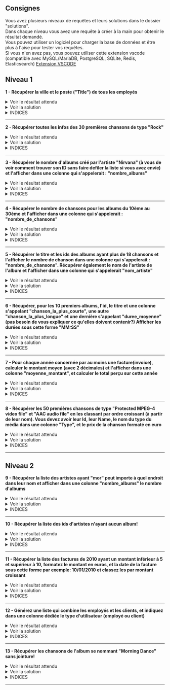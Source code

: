 ## Consignes

Vous avez plusieurs niveaux de requêtes et leurs solutions dans le dossier "solutions".  
Dans chaque niveau vous avez une requête à créer à la main pour obtenir le résultat demandé.  
Vous pouvez utiliser un logiciel pour charger la base de données et être plus à l'aise pour tester vos requêtes.  
Si vous n'en avez pas, vous pouvez utiliser cette extension vscode (compatible avec MySQL/MariaDB, PostgreSQL, SQLite, Redis, Elasticsearch)
[Extension VSCODE](https://marketplace.visualstudio.com/items?itemName=cweijan.vscode-mysql-client2)

## Niveau 1

**1 - Récupérer la ville et le poste ("Title") de tous les employés**

<details>
    <summary>Voir le résultat attendu</summary>

## Liste des employés

| City       | Title               |
| ---------- | ------------------- |
| Edmonton   | General Manager     |
| Calgary    | Sales Manager       |
| Calgary    | Sales Support Agent |
| Calgary    | Sales Support Agent |
| Calgary    | Sales Support Agent |
| Calgary    | IT Manager          |
| Lethbridge | IT Staff            |
| Lethbridge | IT Staff            |

</details>

<details>
    <summary>Voir la solution</summary>
    SELECT City, Title FROM employees
</details>

<details>
    <summary>INDICES</summary>
    Vous devez utiliser SELECT et FROM
</details>

---

**2 - Récupérer toutes les infos des 30 premières chansons de type "Rock"**

<details>
    <summary>Voir le résultat attendu</summary>

## Liste des 30 premières chansons Rocks

| TrackId | Name                                    | AlbumId | MediaTypeId | GenreId | Composer                                                               | Milliseconds |    Bytes | UnitPrice |
| ------: | --------------------------------------- | ------: | ----------: | ------: | ---------------------------------------------------------------------- | -----------: | -------: | --------: |
|       1 | For Those About To Rock (We Salute You) |       1 |           1 |       1 | Angus Young, Malcolm Young, Brian Johnson                              |       343719 | 11170334 |      0,99 |
|       2 | Balls to the Wall                       |       2 |           2 |       1 | \N                                                                     |       342562 |  5510424 |      0,99 |
|       3 | Fast As a Shark                         |       3 |           2 |       1 | F. Baltes, S. Kaufman, U. Dirkscneider & W. Hoffman                    |       230619 |  3990994 |      0,99 |
|       4 | Restless and Wild                       |       3 |           2 |       1 | F. Baltes, R.A. Smith-Diesel, S. Kaufman, U. Dirkscneider & W. Hoffman |       252051 |  4331779 |      0,99 |
|       5 | Princess of the Dawn                    |       3 |           2 |       1 | Deaffy & R.A. Smith-Diesel                                             |       375418 |  6290521 |      0,99 |
|       6 | Put The Finger On You                   |       1 |           1 |       1 | Angus Young, Malcolm Young, Brian Johnson                              |       205662 |  6713451 |      0,99 |
|       7 | Let's Get It Up                         |       1 |           1 |       1 | Angus Young, Malcolm Young, Brian Johnson                              |       233926 |  7636561 |      0,99 |
|       8 | Inject The Venom                        |       1 |           1 |       1 | Angus Young, Malcolm Young, Brian Johnson                              |       210834 |  6852860 |      0,99 |
|       9 | Snowballed                              |       1 |           1 |       1 | Angus Young, Malcolm Young, Brian Johnson                              |       203102 |  6599424 |      0,99 |
|      10 | Evil Walks                              |       1 |           1 |       1 | Angus Young, Malcolm Young, Brian Johnson                              |       263497 |  8611245 |      0,99 |
|      11 | C.O.D.                                  |       1 |           1 |       1 | Angus Young, Malcolm Young, Brian Johnson                              |       199836 |  6566314 |      0,99 |
|      12 | Breaking The Rules                      |       1 |           1 |       1 | Angus Young, Malcolm Young, Brian Johnson                              |       263288 |  8596840 |      0,99 |
|      13 | Night Of The Long Knives                |       1 |           1 |       1 | Angus Young, Malcolm Young, Brian Johnson                              |       205688 |  6706347 |      0,99 |
|      14 | Spellbound                              |       1 |           1 |       1 | Angus Young, Malcolm Young, Brian Johnson                              |       270863 |  8817038 |      0,99 |
|      15 | Go Down                                 |       4 |           1 |       1 | AC/DC                                                                  |       331180 | 10847611 |      0,99 |
|      16 | Dog Eat Dog                             |       4 |           1 |       1 | AC/DC                                                                  |       215196 |  7032162 |      0,99 |
|      17 | Let There Be Rock                       |       4 |           1 |       1 | AC/DC                                                                  |       366654 | 12021261 |      0,99 |
|      18 | Bad Boy Boogie                          |       4 |           1 |       1 | AC/DC                                                                  |       267728 |  8776140 |      0,99 |
|      19 | Problem Child                           |       4 |           1 |       1 | AC/DC                                                                  |       325041 | 10617116 |      0,99 |
|      20 | Overdose                                |       4 |           1 |       1 | AC/DC                                                                  |       369319 | 12066294 |      0,99 |
|      21 | Hell Ain't A Bad Place To Be            |       4 |           1 |       1 | AC/DC                                                                  |       254380 |  8331286 |      0,99 |
|      22 | Whole Lotta Rosie                       |       4 |           1 |       1 | AC/DC                                                                  |       323761 | 10547154 |      0,99 |
|      23 | Walk On Water                           |       5 |           1 |       1 | Steven Tyler, Joe Perry, Jack Blades, Tommy Shaw                       |       295680 |  9719579 |      0,99 |
|      24 | Love In An Elevator                     |       5 |           1 |       1 | Steven Tyler, Joe Perry                                                |       321828 | 10552051 |      0,99 |
|      25 | Rag Doll                                |       5 |           1 |       1 | Steven Tyler, Joe Perry, Jim Vallance, Holly Knight                    |       264698 |  8675345 |      0,99 |
|      26 | What It Takes                           |       5 |           1 |       1 | Steven Tyler, Joe Perry, Desmond Child                                 |       310622 | 10144730 |      0,99 |
|      27 | Dude (Looks Like A Lady)                |       5 |           1 |       1 | Steven Tyler, Joe Perry, Desmond Child                                 |       264855 |  8679940 |      0,99 |
|      28 | Janie's Got A Gun                       |       5 |           1 |       1 | Steven Tyler, Tom Hamilton                                             |       330736 | 10869391 |      0,99 |
|      29 | Cryin'                                  |       5 |           1 |       1 | Steven Tyler, Joe Perry, Taylor Rhodes                                 |       309263 | 10056995 |      0,99 |
|      30 | Amazing                                 |       5 |           1 |       1 | Steven Tyler, Richie Supa                                              |       356519 | 11616195 |      0,99 |

</details>

<details>
    <summary>Voir la solution</summary>
    SELECT *  
    FROM tracks  
    WHERE tracks.GenreId = 1  
    LIMIT 30
</details>

<details>
    <summary>INDICES</summary>
    Vous devez utiliser SELECT, FROM, WHERE et LIMIT
</details>

---

**3 - Récupérer le nombre d'albums créé par l'artiste "Nirvana" (à vous de voir comment trouver son ID sans faire defiler la liste si vous avez envie) et l'afficher dans une colonne qui s'appelerait : "nombre_albums"**

<details>
    <summary>Voir le résultat attendu</summary>

## Nombre d'albums de Nirvana

| nombre_albums |
| ------------: |
|             2 |

</details>

<details>
    <summary>Voir la solution</summary>
    SELECT COUNT(AlbumId) AS nombre_albums FROM albums
    WHERE albums.ArtistId = 110

</details>

<details>
    <summary>INDICES</summary>
    Vous devez utiliser SELECT, COUNT, AS, FROM et WHERE
</details>


---

**4 - Récupérer le nombre de chansons pour les albums du 10ème au 30ème et l'afficher dans une colonne qui s'appelerait : "nombre_de_chansons"**

<details>
    <summary>Voir le résultat attendu</summary>

## Nombre de chansons des albums 10 à 30

| AlbumId | nombre_de_chansons |
| ------: | -----------------: |
|      10 |                 14 |
|      11 |                 12 |
|      12 |                 12 |
|      13 |                  8 |
|      14 |                 13 |
|      15 |                  5 |
|      16 |                  7 |
|      17 |                 10 |
|      18 |                 17 |
|      19 |                 11 |
|      20 |                 11 |
|      21 |                 18 |
|      22 |                  3 |
|      23 |                 34 |
|      24 |                 23 |
|      25 |                 13 |
|      26 |                 17 |
|      27 |                 14 |
|      28 |                 10 |
|      29 |                 14 |
|      30 |                 14 |

</details>

<details>
    <summary>Voir la solution</summary>
    SELECT
        albumid,
        COUNT(trackid) as nombre_de_chansons
    FROM
        tracks
    GROUP BY
        albumid
    LIMIT 9, 21
</details>

<details>
    <summary>INDICES</summary>
    Vous devez utiliser SELECT, FROM, GROUP BY, AS et LIMIT
</details>


* * *



**5 - Récupérer le titre et les ids des albums ayant plus de 18 chansons et l'afficher le nombre de chanson dans une colonne qui s'appelerait : "nombre_de_chansons". Récupérer également le nom de l'artiste de l'album et l'afficher dans une colonne qui s'appelerait "nom_artiste"**

<details>
    <summary>Voir le résultat attendu</summary>

## Albums ayant plus de 18 chansons

---
| AlbumId | Title | nombre_de_chansons | nom_artiste | 
| ---: | --- | ---: | --- | 
| 23 | Minha Historia | 34 | Chico Buarque | 
| 24 | Afrociberdelia | 23 | Chico Science & Nação Zumbi | 
| 37 | Greatest Kiss | 20 | Kiss | 
| 39 | International Superhits | 21 | Green Day | 
| 51 | Up An' Atom | 22 | Gene Krupa | 
| 54 | Chronicle, Vol. 1 | 20 | Creedence Clearwater Revival | 
| 55 | Chronicle, Vol. 2 | 20 | Creedence Clearwater Revival | 
| 73 | Unplugged | 30 | Eric Clapton | 
| 83 | My Way: The Best Of Frank Sinatra [Disc 1] | 24 | Frank Sinatra | 
| 115 | Sex Machine | 20 | James Brown | 
| 141 | Greatest Hits | 57 | Lenny Kravitz | 
| 167 | Acústico MTV | 21 | Os Paralamas Do Sucesso | 
| 221 | My Generation - The Very Best Of The Who | 20 | The Who | 
| 224 | Acústico | 22 | Titãs | 
| 227 | Battlestar Galactica, Season 3 | 19 | Battlestar Galactica | 
| 228 | Heroes, Season 1 | 23 | Heroes | 
| 229 | Lost, Season 3 | 26 | Lost | 
| 230 | Lost, Season 1 | 25 | Lost | 
| 231 | Lost, Season 2 | 24 | Lost | 
| 248 | Ao Vivo [IMPORT] | 19 | Zeca Pagodinho | 
| 250 | The Office, Season 2 | 22 | The Office | 
| 251 | The Office, Season 3 | 25 | The Office | 
| 253 | Battlestar Galactica (Classic), Season 1 | 24 | Battlestar Galactica (Classic) | 
| 255 | Instant Karma: The Amnesty International Campaign to Save Darfur | 23 | U2 | 
| 258 | House of Pain | 19 | House Of Pain | 

</details>

<details>
    <summary>Voir la solution</summary>
SELECT
	tracks.Albumid,
	title,
	COUNT(trackid) AS nombre_de_chansons,
	artists.Name AS nom_artiste
FROM
	tracks
INNER JOIN albums ON albums.Albumid = tracks.Albumid
INNER JOIN artists ON albums.ArtistId = artists.ArtistId
GROUP BY
	tracks.albumid
HAVING COUNT(trackid) > 18;
</details>

<details>
    <summary>INDICES</summary>
    Vous devez utiliser SELECT, FROM, GROUP BY, INNER JOIN, AS et HAVING COUNT
</details>

* * *  

**6 - Récupérer, pour les 10 premiers albums, l'id, le titre et une colonne s'appelant "chanson_la_plus_courte", une autre "chanson_la_plus_longue" et une dernière s'appelant "duree_moyenne" (pas besoin de vous expliquer ce qu'elles doivent contenir?) Afficher les durées sous cette forme "MM:SS"**
 

<details>
    <summary>Voir le résultat attendu</summary>

## Durée chansons albums
---
| AlbumId | Title | chanson_la_plus_courte | chanson_la_plus_longue | duree_moyenne | 
| ---: | --- | --- | --- | --- | 
| 1 | For Those About To Rock We Salute You | 03:19 | 05:43 | 04:00 | 
| 2 | Balls to the Wall | 05:42 | 05:42 | 05:42 | 
| 3 | Restless and Wild | 03:50 | 06:15 | 04:46 | 
| 4 | Let There Be Rock | 03:35 | 06:09 | 05:06 | 
| 5 | Big Ones | 03:35 | 06:21 | 04:54 | 
| 6 | Jagged Little Pill | 02:56 | 08:11 | 04:25 | 
| 7 | Facelift | 02:32 | 06:27 | 04:30 | 
| 8 | Warner 25 Anos | 02:06 | 06:06 | 03:27 | 
| 9 | Plays Metallica By Four Cellos | 03:41 | 07:16 | 05:33 | 
| 10 | Audioslave | 03:26 | 05:43 | 04:40 | 


</details>

<details>
    <summary>Voir la solution</summary>
SELECT
	tracks.albumid,
	title,
	min(	STRFTIME('%M:%S', milliseconds / 1000, 'unixepoch')) AS chanson_la_plus_courte,
	max(	STRFTIME('%M:%S', milliseconds / 1000, 'unixepoch')) AS chanson_la_plus_longue,
	STRFTIME('%M:%S', round(avg(milliseconds),2) / 1000, 'unixepoch') AS duree_moyenne
FROM
	tracks
INNER JOIN albums ON albums.albumid = tracks.albumid
GROUP BY
	tracks.albumid 
LIMIT 10
</details>

<details>
    <summary>INDICES</summary>
    Vous devez utiliser SELECT, FROM, GROUP BY, INNER JOIN, AS, STRFTIME, round, avg et LIMIT
</details>

* * *


**7 - Pour chaque année concernée par au moins une facture(invoice), calculer le montant moyen (avec 2 décimales) et l'afficher dans une colonne "moyenne_montant", et calculer le total perçu sur cette année**

<details>
    <summary>Voir le résultat attendu</summary>

## Factures (moyenne, total)
invoices
---
| InvoiceYear | moyenne_montant | total_annee | 
| --- | ---: | ---: | 
| 2009 | 5,42 | 449,46 | 
| 2010 | 5,8 | 481,45 | 
| 2011 | 5,66 | 469,58 | 
| 2012 | 5,75 | 477,53 | 
| 2013 | 5,63 | 450,58 | 


</details>

<details>
    <summary>Voir la solution</summary>
SELECT
   STRFTIME('%Y', InvoiceDate) InvoiceYear, 
   round(AVG(invoices."Total"), 2) AS moyenne_montant,
   SUM("Total") AS total_annee
FROM
   invoices
GROUP BY
   STRFTIME('%Y', InvoiceDate)
ORDER BY
   InvoiceYear;
</details>

<details>
    <summary>INDICES</summary>
    Vous devez utiliser SELECT, FROM, GROUP BY, round, AVG, SUM, AS et ORDER BY
</details>

* * *


**8 - Récupérer les 50 premières chansons de type "Protected MPEG-4 video file" et "AAC audio file" en les classant par ordre croissant (à partir de leur nom). Vous devez avoir leur Id, leur Name, le nom du type du média dans une colonne "Type", et le prix de la chanson formaté en euro**

<details>
    <summary>Voir le résultat attendu</summary>

## Chansons MPEG-4 et AAC

---
| TrackId | Name | Type | Prix | 
| ---: | --- | --- | --- | 
| 2918 | "?" | Protected MPEG-4 video file | 1.99 € | 
| 2869 | ...And Found | Protected MPEG-4 video file | 1.99 € | 
| 2906 | ...In Translation | Protected MPEG-4 video file | 1.99 € | 
| 3166 | .07% | Protected MPEG-4 video file | 1.99 € | 
| 3209 | A Benihana Christmas, Pts. 1 & 2 | Protected MPEG-4 video file | 1.99 € | 
| 2833 | A Day In the Life | Protected MPEG-4 video file | 1.99 € | 
| 2825 | A Measure of Salvation | Protected MPEG-4 video file | 1.99 € | 
| 2857 | A Tale of Two Cities | Protected MPEG-4 video file | 1.99 € | 
| 2872 | Abandoned | Protected MPEG-4 video file | 1.99 € | 
| 2860 | Adrift | Protected MPEG-4 video file | 1.99 € | 
| 2888 | All the Best Cowboys Have Daddy Issues | Protected MPEG-4 video file | 1.99 € | 
| 3349 | Amanda | AAC audio file | 0.99 € | 
| 3210 | Back from Vacation | Protected MPEG-4 video file | 1.99 € | 
| 3246 | Baltar's Escape | Protected MPEG-4 video file | 1.99 € | 
| 3402 | Band Members Discuss Tracks from "Revelations" | Protected MPEG-4 video file | 0.99 € | 
| 3176 | Basketball | Protected MPEG-4 video file | 1.99 € | 
| 3226 | Battlestar Galactica, Pt. 1 | Protected MPEG-4 video file | 1.99 € | 
| 3227 | Battlestar Galactica, Pt. 2 | Protected MPEG-4 video file | 1.99 € | 
| 3228 | Battlestar Galactica, Pt. 3 | Protected MPEG-4 video file | 1.99 € | 
| 2819 | Battlestar Galactica: The Story So Far | Protected MPEG-4 video file | 1.99 € | 
| 3221 | Beach Games | Protected MPEG-4 video file | 1.99 € | 
| 3213 | Ben Franklin | Protected MPEG-4 video file | 1.99 € | 
| 2844 | Better Halves | Protected MPEG-4 video file | 1.99 € | 
| 3188 | Booze Cruise | Protected MPEG-4 video file | 1.99 € | 
| 2919 | Born to Run | Protected MPEG-4 video file | 1.99 € | 
| 3192 | Boys and Girls | Protected MPEG-4 video file | 1.99 € | 
| 3206 | Branch Closing | Protected MPEG-4 video file | 1.99 € | 
| 3428 | Branch Closing | Protected MPEG-4 video file | 1.99 € | 
| 3215 | Business School | Protected MPEG-4 video file | 1.99 € | 
| 3361 | Cabin Fever | Protected MPEG-4 video file | 1.99 € | 
| 3199 | Casino Night - Season Finale | Protected MPEG-4 video file | 1.99 € | 
| 2909 | Catch-22 | Protected MPEG-4 video file | 1.99 € | 
| 3187 | Christmas Party | Protected MPEG-4 video file | 1.99 € | 
| 3216 | Cocktails | Protected MPEG-4 video file | 1.99 € | 
| 2823 | Collaborators | Protected MPEG-4 video file | 1.99 € | 
| 2842 | Collision | Protected MPEG-4 video file | 1.99 € | 
| 2879 | Collision | Protected MPEG-4 video file | 1.99 € | 
| 2854 | Company Man | Protected MPEG-4 video file | 1.99 € | 
| 2855 | Company Man | Protected MPEG-4 video file | 1.99 € | 
| 2880 | Confidence Man | Protected MPEG-4 video file | 1.99 € | 
| 3341 | Confirmed Dead | Protected MPEG-4 video file | 1.99 € | 
| 3198 | Conflict Resolution | Protected MPEG-4 video file | 1.99 € | 
| 2837 | Crossroads, Pt. 1 | Protected MPEG-4 video file | 1.99 € | 
| 2838 | Crossroads, Pt. 2 | Protected MPEG-4 video file | 1.99 € | 
| 2912 | D.O.C. | Protected MPEG-4 video file | 1.99 € | 
| 2910 | Dave | Protected MPEG-4 video file | 1.99 € | 
| 3350 | Despertar | AAC audio file | 0.99 € | 
| 2913 | Deus Ex Machina | Protected MPEG-4 video file | 1.99 € | 
| 3351 | Din Din Wo (Little Child) | AAC audio file | 0.99 € | 
| 2834 | Dirty Hands | Protected MPEG-4 video file | 1.99 € | 



</details>

<details>
    <summary>Voir la solution</summary>
SELECT
	tracks.TrackId,
	tracks.Name,
	media_types.Name as Type,
    FORMAT("%.2f €", tracks.UnitPrice) AS Prix
FROM
	tracks
INNER JOIN media_types ON tracks.MediaTypeId = media_types.MediaTypeId
WHERE
	tracks.MediaTypeId IN (3, 5)
ORDER BY
	tracks.Name ASC
LIMIT 50
</details>

<details>
    <summary>INDICES</summary>
    Vous devez utiliser SELECT, FROM, INNER JOIN, WHERE, FORMAT, AS, ORDER BY et LIMIT
</details>


* * *  



## Niveau 2


**9 - Récupérer la liste des artistes ayant "mor" peut importe à quel endroit dans leur nom et afficher dans une colonne "nombre_albums" le nombre d'albums**

<details>
    <summary>Voir le résultat attendu</summary>

## Artistes contenant "mor"
artists
---
| ArtistId | Name | nombre_albums | 
| ---: | --- | ---: | 
| 4 | Alanis Morissette | 1 | 
| 82 | Faith No More | 4 | 
| 72 | Vinícius De Moraes | 1 | 

</details>

<details>
    <summary>Voir la solution</summary>
SELECT
	artists.ArtistId,
	artists.name,
	COUNT(albums.AlbumId) AS nombre_albums
FROM artists

INNER JOIN albums ON albums.ArtistId = artists.ArtistId

WHERE
	artists.name LIKE '%mor%'
GROUP BY artists.name
</details>

<details>
    <summary>INDICES</summary>
    Vous devez utiliser SELECT, FROM, COUNT, INNER JOIN, AS, WHERE, LIKE et GROUP BY
</details>

* * *

**10 - Récupérer la liste des ids d'artistes n'ayant aucun album!**

<details>
    <summary>Voir le résultat attendu</summary>

## Artistes n'ayant pas d'albums
---
| ArtistId | 
| ---: | 
| 25 | 
| 26 | 
| 28 | 
| 29 | 
| 30 | 
| 31 | 
| 32 | 
| 33 | 
| 34 | 
| 35 | 
| 38 | 
| 39 | 
| 40 | 
| 43 | 
| 44 | 
| 45 | 
| 47 | 
| 48 | 
| 49 | 
| 60 | 
| 61 | 
| 62 | 
| 63 | 
| 64 | 
| 65 | 
| 66 | 
| 67 | 
| 71 | 
| 73 | 
| 74 | 
| 75 | 
| 107 | 
| 119 | 
| 123 | 
| 129 | 
| 154 | 
| 160 | 
| 161 | 
| 162 | 
| 163 | 
| 164 | 
| 165 | 
| 166 | 
| 167 | 
| 168 | 
| 169 | 
| 170 | 
| 171 | 
| 172 | 
| 173 | 
| 174 | 
| 175 | 
| 176 | 
| 177 | 
| 178 | 
| 181 | 
| 182 | 
| 183 | 
| 184 | 
| 185 | 
| 186 | 
| 187 | 
| 188 | 
| 189 | 
| 190 | 
| 191 | 
| 192 | 
| 193 | 
| 194 | 
| 195 | 
| 239 | 


</details>

<details>
    <summary>Voir la solution</summary>
SELECT ArtistId
FROM artists
EXCEPT
SELECT ArtistId
FROM albums

</details>

<details>
    <summary>INDICES</summary>
    Vous devez utiliser SELECT, FROM et EXCEPT
</details>

* * *

**11 - Récupérer la liste des factures de 2010 ayant un montant inférieur à 5 et supérieur à 10, formatez le montant en euros, et la date de la facture sous cette forme par exemple: 10/01/2010 et classez les par montant croissant**

<details>
    <summary>Voir le résultat attendu</summary>

## Factures de 2010 d'un montant inférieur à 5 et supérieur à 10
---
| InvoiceId | BillingAddress | Montant_Total | date | 
| ---: | --- | --- | --- | 
| 90 | 801 W 4th Street | 0.99 € | 26/01/2010 | 
| 104 | Barbarossastraße 19 | 0.99 € | 29/03/2010 | 
| 111 | 1 Microsoft Way | 0.99 € | 29/04/2010 | 
| 118 | 421 Bourke Street | 0.99 € | 30/05/2010 | 
| 125 | Rua da Assunção 53 | 0.99 € | 30/06/2010 | 
| 132 | Qe 7 Bloco G | 0.99 € | 31/07/2010 | 
| 139 | Celsiusg. 9 | 0.99 € | 31/08/2010 | 
| 146 | 230 Elgin Street | 0.99 € | 01/10/2010 | 
| 153 | Sønder Boulevard 51 | 0.99 € | 01/11/2010 | 
| 160 | Via Degli Scipioni, 43 | 0.99 € | 02/12/2010 | 
| 84 | 68, Rue Jouvence | 1.98 € | 08/01/2010 | 
| 85 | Erzsébet krt. 58. | 1.98 € | 08/01/2010 | 
| 91 | 120 S Orange Ave | 1.98 € | 08/02/2010 | 
| 92 | 162 E Superior Street | 1.98 € | 08/02/2010 | 
| 105 | 4, Rue Milton | 1.98 € | 11/04/2010 | 
| 106 | 11, Place Bellecour | 1.98 € | 11/04/2010 | 
| 112 | 627 Broadway | 1.98 € | 12/05/2010 | 
| 113 | 541 Del Medio Avenue | 1.98 € | 12/05/2010 | 
| 119 | 307 Macacha Güemes | 1.98 € | 12/06/2010 | 
| 120 | 12,Community Centre | 1.98 € | 12/06/2010 | 
| 126 | Rua dos Campeões Europeus de Viena, 4350 | 1.98 € | 13/07/2010 | 
| 127 | Berger Straße 10 | 1.98 € | 13/07/2010 | 
| 133 | 8210 111 ST NW | 1.98 € | 13/08/2010 | 
| 134 | 1600 Amphitheatre Parkway | 1.98 € | 13/08/2010 | 
| 140 | 202 Hoxton Street | 1.98 € | 13/09/2010 | 
| 141 | 110 Raeburn Pl | 1.98 € | 13/09/2010 | 
| 147 | 194A Chain Lake Drive | 1.98 € | 14/10/2010 | 
| 148 | 5112 48 Street | 1.98 € | 14/10/2010 | 
| 154 | Rua Dr. Falcão Filho, 155 | 1.98 € | 14/11/2010 | 
| 155 | Praça Pio X, 119 | 1.98 € | 14/11/2010 | 
| 161 | Lijnbaansgracht 120bg | 1.98 € | 15/12/2010 | 
| 162 | C/ San Bernardo 85 | 1.98 € | 15/12/2010 | 
| 97 | 3,Raj Bhavan Road | 1.99 € | 26/02/2010 | 
| 86 | Via Degli Scipioni, 43 | 3.96 € | 09/01/2010 | 
| 93 | 2211 W Berry Street | 3.96 € | 09/02/2010 | 
| 100 | Klanova 9/506 | 3.96 € | 12/03/2010 | 
| 107 | 68, Rue Jouvence | 3.96 € | 12/04/2010 | 
| 114 | 120 S Orange Ave | 3.96 € | 13/05/2010 | 
| 121 | Av. Brigadeiro Faria Lima, 2170 | 3.96 € | 13/06/2010 | 
| 128 | 4, Rue Milton | 3.96 € | 14/07/2010 | 
| 135 | 627 Broadway | 3.96 € | 14/08/2010 | 
| 142 | 307 Macacha Güemes | 3.96 € | 14/09/2010 | 
| 149 | Rua dos Campeões Europeus de Viena, 4350 | 3.96 € | 15/10/2010 | 
| 156 | 8210 111 ST NW | 3.96 € | 15/11/2010 | 
| 163 | 202 Hoxton Street | 3.96 € | 16/12/2010 | 
| 98 | Av. Brigadeiro Faria Lima, 2170 | 3.98 € | 11/03/2010 | 
| 99 | 1498 rue Bélanger | 3.98 € | 11/03/2010 | 
| 110 | 1498 rue Bélanger | 13.86 € | 21/04/2010 | 
| 117 | 11, Place Bellecour | 13.86 € | 22/05/2010 | 
| 124 | 541 Del Medio Avenue | 13.86 € | 22/06/2010 | 
| 131 | 12,Community Centre | 13.86 € | 23/07/2010 | 
| 138 | Berger Straße 10 | 13.86 € | 23/08/2010 | 
| 145 | 1600 Amphitheatre Parkway | 13.86 € | 23/09/2010 | 
| 152 | 110 Raeburn Pl | 13.86 € | 24/10/2010 | 
| 159 | 5112 48 Street | 13.86 € | 24/11/2010 | 
| 166 | Praça Pio X, 119 | 13.86 € | 25/12/2010 | 
| 103 | 162 E Superior Street | 15.86 € | 21/03/2010 | 
| 88 | Calle Lira, 198 | 17.91 € | 13/01/2010 | 
| 89 | Rotenturmstraße 4, 1010 Innere Stadt | 18.86 € | 18/01/2010 | 
| 96 | Erzsébet krt. 58. | 21.86 € | 18/02/2010 | 


</details>

<details>
    <summary>Voir la solution</summary>
SELECT
    InvoiceId,
    BillingAddress,
    FORMAT("%.2f €", Total) AS Montant_Total,
    STRFTIME('%d/%m/%Y', InvoiceDate) AS date
FROM
    invoices
WHERE
    Total NOT BETWEEN 5 and 10
AND STRFTIME('%Y', InvoiceDate) = "2010"

ORDER BY
    Total;    

</details>

<details>
    <summary>INDICES</summary>
    Vous devez utiliser SELECT, FROM, FORMAT, STRFTIME, NOT BETWEEN,  AS ET AND
</details>



* * *

**12 - Générez une liste qui combine les employés et les clients, et indiquez dans une colonne dédiée le type d'utilisateur (employé ou client)**

<details>
    <summary>Voir le résultat attendu</summary>

## Liste employés et clients
---
| FirstName | LastName | Type | 
| --- | --- | --- | 
| Aaron | Mitchell | Customer | 
| Alexandre | Rocha | Customer | 
| Andrew | Adams | Employee | 
| Astrid | Gruber | Customer | 
| Bjørn | Hansen | Customer | 
| Camille | Bernard | Customer | 
| Daan | Peeters | Customer | 
| Dan | Miller | Customer | 
| Diego | Gutiérrez | Customer | 
| Dominique | Lefebvre | Customer | 
| Eduardo | Martins | Customer | 
| Edward | Francis | Customer | 
| Ellie | Sullivan | Customer | 
| Emma | Jones | Customer | 
| Enrique | Muñoz | Customer | 
| Fernanda | Ramos | Customer | 
| Frank | Harris | Customer | 
| Frank | Ralston | Customer | 
| František | Wichterlová | Customer | 
| François | Tremblay | Customer | 
| Fynn | Zimmermann | Customer | 
| Hannah | Schneider | Customer | 
| Heather | Leacock | Customer | 
| Helena | Holý | Customer | 
| Hugh | O'Reilly | Customer | 
| Isabelle | Mercier | Customer | 
| Jack | Smith | Customer | 
| Jane | Peacock | Employee | 
| Jennifer | Peterson | Customer | 
| Joakim | Johansson | Customer | 
| Johannes | Van der Berg | Customer | 
| John | Gordon | Customer | 
| João | Fernandes | Customer | 
| Julia | Barnett | Customer | 
| Kara | Nielsen | Customer | 
| Kathy | Chase | Customer | 
| Ladislav | Kovács | Customer | 
| Laura | Callahan | Employee | 
| Leonie | Köhler | Customer | 
| Lucas | Mancini | Customer | 
| Luis | Rojas | Customer | 
| Luís | Gonçalves | Customer | 
| Madalena | Sampaio | Customer | 
| Manoj | Pareek | Customer | 
| Marc | Dubois | Customer | 
| Margaret | Park | Employee | 
| Mark | Philips | Customer | 
| Mark | Taylor | Customer | 
| Martha | Silk | Customer | 
| Michael | Mitchell | Employee | 
| Michelle | Brooks | Customer | 
| Nancy | Edwards | Employee | 
| Niklas | Schröder | Customer | 
| Patrick | Gray | Customer | 
| Phil | Hughes | Customer | 
| Puja | Srivastava | Customer | 
| Richard | Cunningham | Customer | 
| Robert | Brown | Customer | 
| Robert | King | Employee | 
| Roberto | Almeida | Customer | 
| Stanisław | Wójcik | Customer | 
| Steve | Johnson | Employee | 
| Steve | Murray | Customer | 
| Terhi | Hämäläinen | Customer | 
| Tim | Goyer | Customer | 
| Victor | Stevens | Customer | 
| Wyatt | Girard | Customer | 


</details>

<details>
    <summary>Voir la solution</summary>
SELECT FirstName, LastName, 'Employee' AS Type
FROM employees
UNION
SELECT FirstName, LastName, 'Customer'
FROM customers;


</details>

<details>
    <summary>INDICES</summary>
    Vous devez utiliser SELECT, FROM , AS et UNION
</details>

* * *

**13 - Récupérer les chansons de l'album se nommant "Morning Dance" sans jointure!**

<details>
    <summary>Voir le résultat attendu</summary>

## Liste employés et clients
---
| TrackId | Name | AlbumId | 
| ---: | --- | ---: | 
| 2523 | Morning Dance | 204 | 
| 2524 | Jubilee | 204 | 
| 2525 | Rasul | 204 | 
| 2526 | Song For Lorraine | 204 | 
| 2527 | Starburst | 204 | 
| 2528 | Heliopolis | 204 | 
| 2529 | It Doesn't Matter | 204 | 
| 2530 | Little Linda | 204 | 
| 2531 | End Of Romanticism | 204 | 

</details>

<details>
    <summary>Voir la solution</summary>
SELECT trackid,
       name,
       albumid
FROM tracks
WHERE albumid = (
   SELECT albumid
   FROM albums
   WHERE title = 'Morning Dance'
);


</details>

<details>
    <summary>INDICES</summary>
    Vous devez utiliser SELECT, FROM  et WHERE uniquement!
</details>

---
